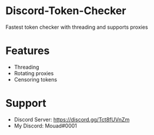 # Discord-Token-Checker
Fastest token checker with threading and supports proxies

# Features
- Threading
- Rotating proxies
- Censoring tokens

# Support
- Discord Server: https://discord.gg/Tct8fUVnZm
- My Discord: Mouad#0001
